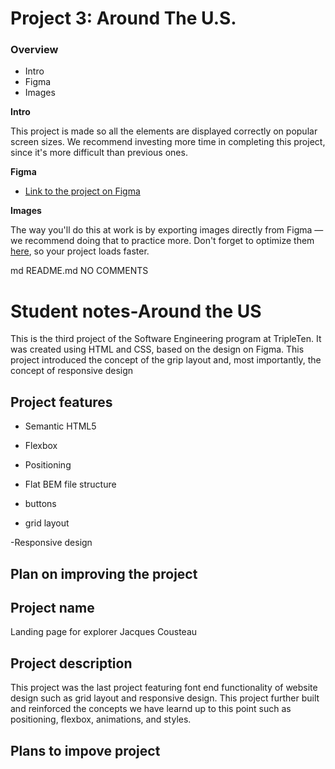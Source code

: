 # Project 3: Around The U.S.

### Overview

- Intro
- Figma
- Images

**Intro**

This project is made so all the elements are displayed correctly on popular screen sizes. We recommend investing more time in completing this project, since it's more difficult than previous ones.

**Figma**

- [Link to the project on Figma](https://www.figma.com/file/ii4xxsJ0ghevUOcssTlHZv/Sprint-3%3A-Around-the-US?node-id=0%3A1)

**Images**

The way you'll do this at work is by exporting images directly from Figma — we recommend doing that to practice more. Don't forget to optimize them [here](https://tinypng.com/), so your project loads faster.

md
README.md
NO COMMENTS

# Student notes-Around the US

This is the third project of the Software Engineering program at TripleTen. It was created using HTML and CSS, based on the design on Figma. This project introduced the concept of the grip layout and, most importantly, the concept of responsive design

## Project features

- Semantic HTML5

- Flexbox

- Positioning

- Flat BEM file structure

- buttons

- grid layout

-Responsive design

## Plan on improving the project

## Project name

Landing page for explorer Jacques Cousteau

## Project description

This project was the last project featuring font end functionality of website design such as grid layout and responsive design. This project further built and reinforced the concepts we have learnd up to this point such as positioning, flexbox, animations, and styles.

## Plans to impove project
